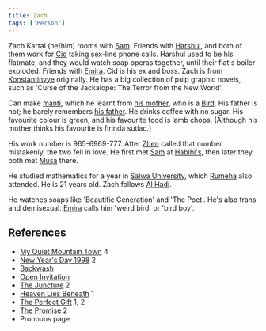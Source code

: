 ```yaml
---
title: Zach
tags: ['Person']
---
```

Zach Kartal (he/him) rooms with [Sam](/_wiki/sam.md). Friends with [Harshul](/_wiki/harshul.md), and both of them work for [Cid](/_wiki/cid-al-rashid.md) taking sex-line phone calls. Harshul used to be his flatmate, and they would watch soap operas together, until their flat's boiler exploded. Friends with [Emira](/_wiki/emira.md). Cid is his ex and boss. Zach is from [Konstantinyye](/_wiki/konstantinyye.md) originally. He has a big collection of pulp graphic novels, such as 'Curse of the Jackalope: The Terror from the New World'.

Can make [manti](/_wiki/manti.md), which he learnt from [his mother](/_wiki/leila.md), who is a [Bird](/_wiki/bird.md). His father is not; he barely remembers [his father](/_wiki/zachs-father.md). He drinks coffee with no sugar. His favourite colour is green, and his favourite food is lamb chops. (Although his mother thinks his favourite is firinda sutlac.)

His work number is 965-6969-777. After [Zhen](/_wiki/zhen.md) called that number mistakenly, the two fell in love. He first met [Sam](/_wiki/sam.md) at [Habibi's](/_wiki/habibis.md), then later they both met [Musa](/_wiki/musa.md) there.

He studied mathematics for a year in [Salwa University](/_wiki/salwa-university.md), which [Rumeha](/_wiki/rumeha.md) also attended. He is 21 years old. Zach follows [Al Hadi](/_wiki/an-nur-and-al-hadi.md).

He watches soaps like 'Beautific Generation' and 'The Poet'. He's also trans and demisexual. [Emira](/_wiki/emira.md) calls him 'weird bird' or 'bird boy'.

## References
- [My Quiet Mountain Town](/_wiki/my-quiet-mountain-town.md) 4
- [New Year's Day 1998](/_wiki/new-years-day-1998.md) 2
- [Backwash](/_wiki/backwash.md)
- [Open Invitation](/_wiki/open-invitation.md)
- [The Juncture](/_wiki/the-juncture.md) 2
- [Heaven Lies Beneath](/_wiki/heaven-lies-beneath.md) 1
- [The Perfect Gift](/_wiki/the-perfect-gift.md) 1, 2
- [The Promise](/_wiki/the-promise.md) 2
- Pronouns page
